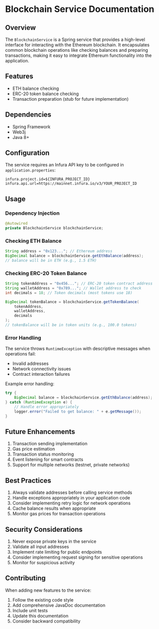 # Blockchain Service Documentation

## Overview
The `BlockchainService` is a Spring service that provides a high-level interface for interacting with the Ethereum blockchain. It encapsulates common blockchain operations like checking balances and preparing transactions, making it easy to integrate Ethereum functionality into the application.

## Features
- ETH balance checking
- ERC-20 token balance checking
- Transaction preparation (stub for future implementation)

## Dependencies
- Spring Framework
- Web3j
- Java 8+

## Configuration
The service requires an Infura API key to be configured in `application.properties`:
```properties
infura.project.id=${INFURA_PROJECT_ID}
infura.api.url=https://mainnet.infura.io/v3/YOUR_PROJECT_ID
```

## Usage

### Dependency Injection
```java
@Autowired
private BlockchainService blockchainService;
```

### Checking ETH Balance
```java
String address = "0x123..."; // Ethereum address
BigDecimal balance = blockchainService.getEthBalance(address);
// balance will be in ETH (e.g., 1.5 ETH)
```

### Checking ERC-20 Token Balance
```java
String tokenAddress = "0x456..."; // ERC-20 token contract address
String walletAddress = "0x789..."; // Wallet address to check
int decimals = 18; // Token decimals (most tokens use 18)

BigDecimal tokenBalance = blockchainService.getTokenBalance(
    tokenAddress,
    walletAddress,
    decimals
);
// tokenBalance will be in token units (e.g., 100.0 tokens)
```

### Error Handling
The service throws `RuntimeException` with descriptive messages when operations fail:
- Invalid addresses
- Network connectivity issues
- Contract interaction failures

Example error handling:
```java
try {
    BigDecimal balance = blockchainService.getEthBalance(address);
} catch (RuntimeException e) {
    // Handle error appropriately
    logger.error("Failed to get balance: " + e.getMessage());
}
```

## Future Enhancements
1. Transaction sending implementation
2. Gas price estimation
3. Transaction status monitoring
4. Event listening for smart contracts
5. Support for multiple networks (testnet, private networks)

## Best Practices
1. Always validate addresses before calling service methods
2. Handle exceptions appropriately in your application code
3. Consider implementing retry logic for network operations
4. Cache balance results when appropriate
5. Monitor gas prices for transaction operations

## Security Considerations
1. Never expose private keys in the service
2. Validate all input addresses
3. Implement rate limiting for public endpoints
4. Consider implementing request signing for sensitive operations
5. Monitor for suspicious activity

## Contributing
When adding new features to the service:
1. Follow the existing code style
2. Add comprehensive JavaDoc documentation
3. Include unit tests
4. Update this documentation
5. Consider backward compatibility 